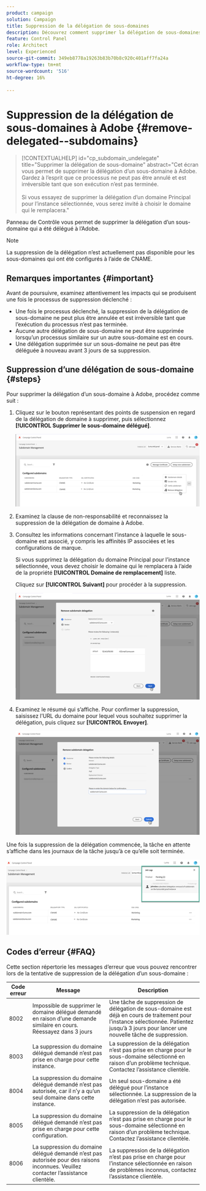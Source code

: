 ```yaml
---
product: campaign
solution: Campaign
title: Suppression de la délégation de sous-domaines
description: Découvrez comment supprimer la délégation de sous-domaines à Adobe.
feature: Control Panel
role: Architect
level: Experienced
source-git-commit: 349eb8778a19263b83b70b8c920c401aff7fa24a
workflow-type: tm+mt
source-wordcount: '516'
ht-degree: 16%

---
```


# Suppression de la délégation de sous-domaines à Adobe {#remove-delegated--subdomains}

>[!CONTEXTUALHELP]
>id="cp_subdomain_undelegate"
>title="Supprimer la délégation de sous-domaine"
>abstract="Cet écran vous permet de supprimer la délégation d’un sous-domaine à Adobe. Gardez à l’esprit que ce processus ne peut pas être annulé et est irréversible tant que son exécution n’est pas terminée.<br><br>Si vous essayez de supprimer la délégation d’un domaine Principal pour l’instance sélectionnée, vous serez invité à choisir le domaine qui le remplacera."

Panneau de Contrôle vous permet de supprimer la délégation d’un sous-domaine qui a été délégué à l’Adobe.

>[!NOTE]
>
>La suppression de la délégation n’est actuellement pas disponible pour les sous-domaines qui ont été configurés à l’aide de CNAME.

## Remarques importantes {#important}

Avant de poursuivre, examinez attentivement les impacts qui se produisent une fois le processus de suppression déclenché :

* Une fois le processus déclenché, la suppression de la délégation de sous-domaine ne peut plus être annulée et est irréversible tant que l’exécution du processus n’est pas terminée.
* Aucune autre délégation de sous-domaine ne peut être supprimée lorsqu’un processus similaire sur un autre sous-domaine est en cours.
* Une délégation supprimée sur un sous-domaine ne peut pas être déléguée à nouveau avant 3 jours de sa suppression.

## Suppression d’une délégation de sous-domaine {#steps}

Pour supprimer la délégation d’un sous-domaine à Adobe, procédez comme suit :

1. Cliquez sur le bouton représentant des points de suspension en regard de la délégation de domaine à supprimer, puis sélectionnez **[!UICONTROL Supprimer le sous-domaine délégué]**.

   ![](assets/undelegate-subdomain.png)

1. Examinez la clause de non-responsabilité et reconnaissez la suppression de la délégation de domaine à Adobe.

1. Consultez les informations concernant l’instance à laquelle le sous-domaine est associé, y compris les affinités IP associées et les configurations de marque.

   Si vous supprimez la délégation du domaine Principal pour l’instance sélectionnée, vous devez choisir le domaine qui le remplacera à l’aide de la propriété **[!UICONTROL Domaine de remplacement]** liste.

   Cliquez sur **[!UICONTROL Suivant]** pour procéder à la suppression.

   ![](assets/undelegate-subdomain-details.png)

1. Examinez le résumé qui s’affiche. Pour confirmer la suppression, saisissez l’URL du domaine pour lequel vous souhaitez supprimer la délégation, puis cliquez sur **[!UICONTROL Envoyer]**.

   ![](assets/undelegate-submit.png)

Une fois la suppression de la délégation commencée, la tâche en attente s’affiche dans les journaux de la tâche jusqu’à ce qu’elle soit terminée.

![](assets/undelegate-job.png)

## Codes d’erreur {#FAQ}

Cette section répertorie les messages d’erreur que vous pouvez rencontrer lors de la tentative de suppression de la délégation d’un sous-domaine :

| Code erreur | Message | Description |
|  ---  |  ---  |  ---  |
| 8002 | Impossible de supprimer le domaine délégué demandé en raison d’une demande similaire en cours. Réessayez dans 3 jours | Une tâche de suppression de délégation de sous-domaine est déjà en cours de traitement pour l’instance sélectionnée. Patientez jusqu’à 3 jours pour lancer une nouvelle tâche de suppression. |
| 8003 | La suppression du domaine délégué demandé n’est pas prise en charge pour cette instance. | La suppression de la délégation n’est pas prise en charge pour le sous-domaine sélectionné en raison d’un problème technique. Contactez l’assistance clientèle. |
| 8004 | La suppression du domaine délégué demandé n’est pas autorisée, car il n’y a qu’un seul domaine dans cette instance. | Un seul sous-domaine a été délégué pour l’instance sélectionnée. La suppression de la délégation n’est pas autorisée. |
| 8005 | La suppression du domaine délégué demandé n’est pas prise en charge pour cette configuration. | La suppression de la délégation n’est pas prise en charge pour le sous-domaine sélectionné en raison d’un problème technique. Contactez l’assistance clientèle. |
| 8006 | La suppression du domaine délégué demandé n’est pas autorisée pour des raisons inconnues. Veuillez contacter l’assistance clientèle. | La suppression de la délégation n’est pas prise en charge pour l’instance sélectionnée en raison de problèmes inconnus, contactez l’assistance clientèle. |
